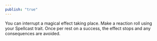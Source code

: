 ```yaml
---
publish: "true"
---
```

You can interrupt a magical effect taking place. Make a reaction roll using your Spellcast trait. Once per rest on a success, the effect stops and any consequences are avoided.
